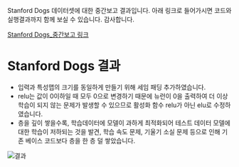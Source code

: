 Stanford Dogs 데이터셋에 대한 중간보고 결과입니다. 아래 링크로 들어가시면 코드와 실행결과까지 함께 보실 수 있습니다.
감사합니다.

[Stanford Dogs_중간보고 링크](https://colab.research.google.com/drive/1KC_lS0IyOj_2iplpOCBVvBoUA9fzk5qD?usp=sharing#scrollTo=cE9WBCDQ98et)

# Stanford Dogs 결과
- 입력과 특성맵의 크기를 동일하게 만들기 위해 세임 패딩 추가하였습니다.
- relu는 값이 0이하일 때 모두 0으로 변경하기 때문에 뉴런이 0을 출력하여 더 이상 학습이 되지 않는 문제가 발생할 수 있으므로 활성화 함수 relu가 아닌 elu로 수정하였습니다.
- 층을 깊이 쌓을수록, 학습데이터에 모델이 과하게 최적화되어 테스트 데이터 모델에 대한 학습이 저하되는 것을 발견, 학습 속도 문제, 기울기 소실 문제 등으로 인해 기존 베이스 코드보다 층을 한 층 덜 쌓았습니다.


![결과](https://github.com/elmellamo/ML_Image_Classification_Team4/assets/90952132/5d580a2b-cd8d-4f60-9549-cc4d20d56d91)

